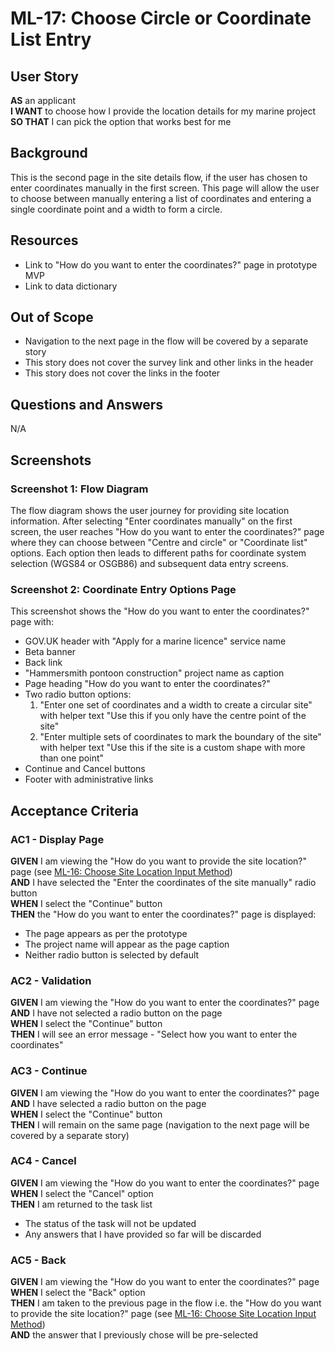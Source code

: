 # ML-17: Choose Circle or Coordinate List Entry

## User Story

**AS** an applicant  
**I WANT** to choose how I provide the location details for my marine project  
**SO THAT** I can pick the option that works best for me

## Background

This is the second page in the site details flow, if the user has chosen to enter coordinates manually in the first screen. This page will allow the user to choose between manually entering a list of coordinates and entering a single coordinate point and a width to form a circle.

## Resources

- Link to "How do you want to enter the coordinates?" page in prototype MVP
- Link to data dictionary

## Out of Scope

- Navigation to the next page in the flow will be covered by a separate story
- This story does not cover the survey link and other links in the header
- This story does not cover the links in the footer

## Questions and Answers

N/A

## Screenshots

### Screenshot 1: Flow Diagram

The flow diagram shows the user journey for providing site location information. After selecting "Enter coordinates manually" on the first screen, the user reaches "How do you want to enter the coordinates?" page where they can choose between "Centre and circle" or "Coordinate list" options. Each option then leads to different paths for coordinate system selection (WGS84 or OSGB86) and subsequent data entry screens.

### Screenshot 2: Coordinate Entry Options Page

This screenshot shows the "How do you want to enter the coordinates?" page with:

- GOV.UK header with "Apply for a marine licence" service name
- Beta banner
- Back link
- "Hammersmith pontoon construction" project name as caption
- Page heading "How do you want to enter the coordinates?"
- Two radio button options:
  1. "Enter one set of coordinates and a width to create a circular site" with helper text "Use this if you only have the centre point of the site"
  2. "Enter multiple sets of coordinates to mark the boundary of the site" with helper text "Use this if the site is a custom shape with more than one point"
- Continue and Cancel buttons
- Footer with administrative links

## Acceptance Criteria

### AC1 - Display Page

**GIVEN** I am viewing the "How do you want to provide the site location?" page (see [ML-16: Choose Site Location Input Method](./ML-16.choose.file.upload.or.manual.coordinate.entry.md))  
**AND** I have selected the "Enter the coordinates of the site manually" radio button  
**WHEN** I select the "Continue" button  
**THEN** the "How do you want to enter the coordinates?" page is displayed:

- The page appears as per the prototype
- The project name will appear as the page caption
- Neither radio button is selected by default

### AC2 - Validation

**GIVEN** I am viewing the "How do you want to enter the coordinates?" page  
**AND** I have not selected a radio button on the page  
**WHEN** I select the "Continue" button  
**THEN** I will see an error message - "Select how you want to enter the coordinates"

### AC3 - Continue

**GIVEN** I am viewing the "How do you want to enter the coordinates?" page  
**AND** I have selected a radio button on the page  
**WHEN** I select the "Continue" button  
**THEN** I will remain on the same page (navigation to the next page will be covered by a separate story)

### AC4 - Cancel

**GIVEN** I am viewing the "How do you want to enter the coordinates?" page  
**WHEN** I select the "Cancel" option  
**THEN** I am returned to the task list

- The status of the task will not be updated
- Any answers that I have provided so far will be discarded

### AC5 - Back

**GIVEN** I am viewing the "How do you want to enter the coordinates?" page  
**WHEN** I select the "Back" option  
**THEN** I am taken to the previous page in the flow i.e. the "How do you want to provide the site location?" page (see [ML-16: Choose Site Location Input Method](./ML-16.choose.file.upload.or.manual.coordinate.entry.md))  
**AND** the answer that I previously chose will be pre-selected
